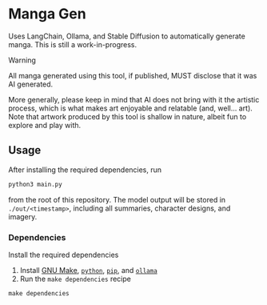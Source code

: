 # Manga Gen

Uses LangChain, Ollama, and Stable Diffusion to automatically generate manga.  This is still a work-in-progress.

> [!WARNING]
> All manga generated using this tool, if published, MUST disclose that it was AI generated.
> 
> More generally, please keep in mind that AI does not bring with it the artistic process, which is what makes art enjoyable and relatable (and, well... art).  Note that artwork produced by this tool is shallow in nature, albeit fun to explore and play with.

## Usage

After installing the required dependencies, run
```sh
python3 main.py
```

from the root of this repository.  The model output will be stored in `./out/<timestamp>`, including all summaries, character designs, and imagery.

### Dependencies

Install the required dependencies
1. Install [GNU Make](https://www.gnu.org/software/make/), [`python`](https://www.python.org/), [`pip`](https://pypi.org/project/pip/), and [`ollama`](https://ollama.com/)
2. Run the `make dependencies` recipe
```
make dependencies
```
